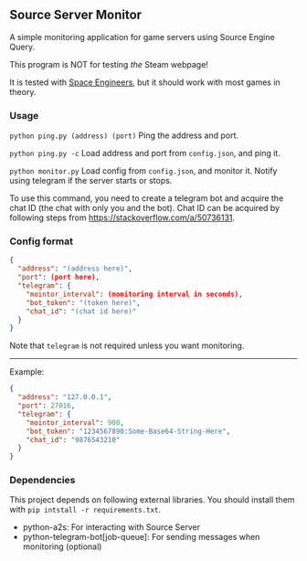 ## Source Server Monitor

A simple monitoring application for game servers using Source Engine Query.

This program is NOT for testing *the* Steam webpage!

It is tested with [Space Engineers](https://store.steampowered.com/app/244850), but it should work with most games in
theory.

### Usage
`python ping.py (address) (port)`
Ping the address and port.

`python ping.py -c`
Load address and port from `config.json`, and ping it.

`python monitor.py`
Load config from `config.json`, and monitor it.
Notify using telegram if the server starts or stops.

To use this command, you need to create a telegram bot and acquire the chat ID (the chat with only you and the bot).
Chat ID can be acquired by following steps from https://stackoverflow.com/a/50736131.

### Config format
```json
{
  "address": "(address here)",
  "port": (port here),
  "telegram": {
    "mointor_interval": (monitoring interval in seconds),
    "bot_token": "(token here)",
    "chat_id": "(chat id here)"
  }
}
```

Note that `telegram` is not required unless you want monitoring.

---
Example:
```json
{
  "address": "127.0.0.1",
  "port": 27016,
  "telegram": {
    "mointor_interval": 900,
    "bot_token": "1234567890:Some-Base64-String-Here",
    "chat_id": "9876543210"
  }
}
```

### Dependencies

This project depends on following external libraries.
You should install them with `pip intstall -r requirements.txt`.
* python-a2s: For interacting with Source Server
* python-telegram-bot[job-queue]: For sending messages when monitoring (optional)
